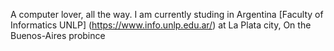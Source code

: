 A computer lover, all the way. I am currently studing in Argentina [Faculty of Informatics UNLP]
(https://www.info.unlp.edu.ar/) at La Plata city, On the Buenos-Aires probince
